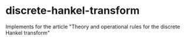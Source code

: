 # discrete-hankel-transform
Implements for the article "Theory and operational rules for the discrete Hankel transform"
